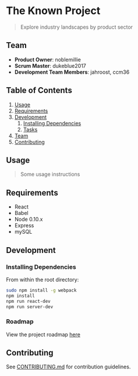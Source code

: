# The Known Project

> Explore industry landscapes by product sector

## Team

  - __Product Owner__: noblemillie
  - __Scrum Master__: dukeblue2017
  - __Development Team Members__: jahroost, ccm36

## Table of Contents

1. [Usage](#Usage)
1. [Requirements](#requirements)
1. [Development](#development)
    1. [Installing Dependencies](#installing-dependencies)
    1. [Tasks](#tasks)
1. [Team](#team)
1. [Contributing](#contributing)

## Usage
<!-- COME BACK TO THIS -->
> Some usage instructions

## Requirements

- React
- Babel
- Node 0.10.x
- Express
- mySQL

## Development

### Installing Dependencies

From within the root directory:

```sh
sudo npm install -g webpack
npm install
npm run react-dev
npm run server-dev
```

### Roadmap

View the project roadmap [here](https://github.com/knownproject/knownproject/issues)


## Contributing

See [CONTRIBUTING.md](CONTRIBUTING.md) for contribution guidelines.
